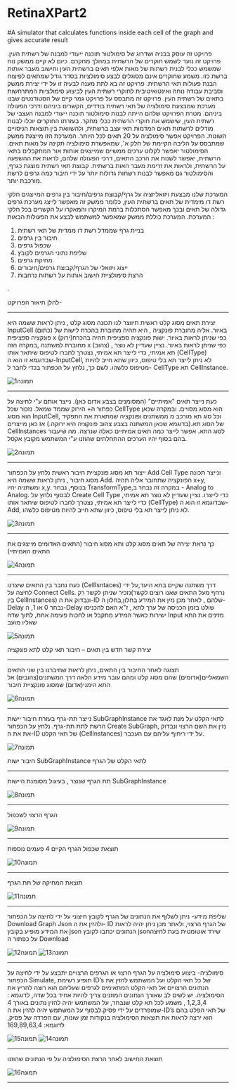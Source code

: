 # RetinaXPart2
#A simulator that calculates  functions inside each cell of the graph and gives accurate result


פרויקט זה עוסק בבניה ושדרוג של סימולטור תוכנה ייעודי למבנה של רשתית העין. פרויקט זה נועד לשמש חוקרים של הרשתית במהלך מחקרם.
כיום לא קיים ממשק נוח שמשמש ככלי לבנית רשתות של מאות אלפי תאים ברשתית העין וחישוב מעבר אותות ברשת כזו. משמע שחוקרים אינם מסוגלים לבצע סימולציות בסדר גודל שמתאים לפיצוח
הבנת פעולות תאי הרשתית. פרויקט זה בא לתת מענה לבעיה זו על ידי יצירת ממשק וסביבת עבודה נוחה ואינטואיטיבית לחוקרי רשתית העין לביצוע סימולציות המתרחשות בתאים של רשתית העין.
פרויקט זה מתבסס על פרויקט גמר קיים של הסטודנטים שבנו מערכת שמבצעת סימולציה של תאי רשתית בודדים, הקשרים ביניהם ודרכי הפעולה ביניהם.
מטרת הפרויקט שלהם הייתה לבנות סימולטור תוכנה ייעודי למבנה העצבי של רשתית העין, שישמש את חוקרי הרשתית ככלי מחקר. בעזרתו החוקרים יוכלו לבנות מודלים לרשתות תאים המדמות תאי עצב ברשתית,
ולהשוואת בין תוצאות הניסויים השונות. הפרויקט אפשר סימולציה על 20 תאים לכל היותר. 
המערכת הזו מייצגת ממשק שמתבסס על הליבה הקיימת של חלק א', שמאפשרת סימולציה תקינה על מאות תאים.
הסימולטור יאפשר לקלוט ערכים ממשיים שמייצגים אותות אור המתקבלים בתאי הרשתית, יאפשר לשנות את הרכב התאים, דרכי הפעולה שלהם, לראות את ההשפעה על הרשתית, ולראות את זרימת מעבר האות ברשתית. 
קבוצת תאי רשתית מוצגת כגרף, והסימולטור גם מאפשר לבנות רשתות גדולות יותר על ידי חיבור כמה גרפים לרשת מורכבת יותר.

המערכת שלנו מבצעת ויזואליזציה על גרף/קבוצת גרפים/חיבור בין גרפים המייצגים חלקי רשת דו מימדית של תאים ברשתית העין, כלומר ממשק זה מאפשר לייצג מערכת גרפים גדולה של תאים ובכך מאפשר הסתכלות
ברמת המיקרו והמאקרו על הקשרים בכל חלקי המערכת. 
המערכת כוללת ממשק שמאפשר למשתמש לבצע את הפעולות הבאות :
1.	בניית גרף שממדל רשת דו ממדית של תאי רשתית
2.	חיבור בין גרפים 
3.	שכפול גרפים 
4.	שליפת נתוני הגרפים לקובץ
5.	מחיקת גרפים
6.	ייצוג ויזואלי של הגרף/קבוצת גרפים/חיבורים
7.	הרצת סימולציית חישוב אותות על רשתות נרחבות

.

להלן תיאור הפרויקט-


--------------------------------------------------------------------------------------------------------------------------------------------------------
יצירת תאים מסוג קלט
ראשית תיווצר לנו תכונה מסוג קלט , ניתן לראות ששמה היא InputCell (כתום) באיור.
אליה מחוברת פונקציה , היא תהיה מחוברת בהכרח לישות של פונקציה ספציפית x (ירוק)כפי שניתן לראות באיור.
ישות פונקציה ספציפית תהיה בהכרח מחוברת למשתנה ,במקרה הזה x (צהוב) , כפי שניתן לראות באיור.
נציין שעדיין לא נוצר תא אמיתי, כדי לייצר תא אמיתי, נצטרך לחברו לטיפוס שיתאר אותו (CellType) שבדוגמא זו הוא ה-InputCell, לא ניתן לייצר תא בלי טיפוס, כיוון שתא חייב להיות מטיפוס כלשהו.
לשם כך, נלחץ על הכפתור      בכדי לחבר ל- CellType תא CellInstance.

![תמונה1](https://github.com/vera962/RetinaXPart2/assets/78477792/faf07bef-d312-4154-9e4d-2dc0ef153484)


--------------------------------------------------------------------------------------------------------------------------------------------------------

כעת נייצר תאים "אמיתיים" (המסומנים בצבע אדום כאן). נייצר אותם ע"י לחיצה על כפתור ה+ הירוק שממד שמאל. נזכור שכל CellType הוא מסוג מסויים. ובמקרה שכאן הוא מסוג InputCell, וכל סוג תא מורכב מ
ממשתנים ופונקציה שמתארת את התפקיד של הסוג תא.(בדוגמא שכאן המשתנה בצבע צהוב פונקציה היא ירוקה.) אז כאן מייצרים CellInstances לסוג התא.
אפשר לייצר כמה תאים אמיתיים כאלה שנרצה. מה שיעבור בהם בסוף יהיו הערכים ההתחלתים שהוזנו ע"י המשתמש מקובץ אקסל.

![תמונה2](https://github.com/vera962/RetinaXPart2/assets/78477792/a95b60e1-bfa0-4c88-bcef-604028e6fb59)


---------------------------------------------------------------------------------------------------------------------------------------------------------

ייצור תא מסוג פונקציית חיבור
ראשית נלחץ על הכפתור Add Cell Type ונייצר תכונה מסוג חיבור , ניתן לראות ששמה היא Add.
הפונקציה שתחובר אליה תהיה x+y, ומשתניה יהיו x,y.
בנוסף, נבחר TransformType,במקרה זה נבחר ב - Analog to Analog.
לבסוף נלחץ על Create Cell Type כדי לייצרו. נציין שעדיין לא נוצר תא אמיתי, כדי לייצר תא אמיתי,
נצטרך לחברו לטיפוס שיתאר אותו (CellType) שבדוגמא זו הוא ה-Add, לא ניתן לייצר תא בלי טיפוס, כיוון שתא חייב להיות מטיפוס כלשהו.


![תמונה3](https://github.com/vera962/RetinaXPart2/assets/78477792/758c351f-07bc-46dc-9b4a-373e75739916)


--------------------------------------------------------------------------------------------------------------------------------------------------------

כך נראת יצירה של תאים מסוג קלט ותא מסוג חיבור (התאים האדומים מייצגים את התאים האמיתיי)



![תמונה4](https://github.com/vera962/RetinaXPart2/assets/78477792/6fbde1f7-0d7a-4144-8a7e-6df5f5349a2b)


--------------------------------------------------------------------------------------------------------------------------------------------------------

כעת נחבר בין התאים שיצרנו (CellIsntaces) דרך משתנה שקיים בתא היעד,על ידי לחיצה על Connect Cells.
נרחף מעל התאים שאנו רוצים לקשר)נזכיר שניתן לקשר רק בין CellInstances) ונבדוק את ה-ID שלהם , לאחר מכן נזין את המידע בחלון,בחלון ה-Delay  נבחר 0 או 1, ה-Delay שולט בזמן הכניסה של ערך לתא , ז"א האם להכניסו ישירות כאשר המידע מתקבל או לחכות פעימה אחת, לתוך שדה Input מזינים את התא שאליו מועב


![תמונה5](https://github.com/vera962/RetinaXPart2/assets/78477792/29189617-ffda-4359-9454-012d5b296a18)

יצירת קשר חדש בין תאים – חיבור תאי קלט לתא פונקציה


--------------------------------------------------------------------------------------------------------------------------------------------------------
תצוגה לאחר החיבור בין התאים, ניתן לראות שחיברנו בין שני התאים השמאליים(אדומים) שהם מסוג קלט ומהם עובר מידע הלאה דרך המשתנים(צהובים) אל התא הימני(אדום) שמסוג פונקציית חיבור 



![תמונה6](https://github.com/vera962/RetinaXPart2/assets/78477792/67a29450-f4dd-4518-9c43-9a2ea17b9e79)


--------------------------------------------------------------------------------------------------------------------------------------------------------

נייצר תת-גרף בעזרת חיבור יישות SubGraphInstance לתאי הקלט על מנת לאגד את הרשת לתת תת-גרף. נלחץ על הכפתור Create SubGraph,
נזין את השם הרצוי ונבדוק את את ה-ID של תאי הקלט (CellInstances) על ידי ריחוף עליהם עם העכבר.


![תמונה7](https://github.com/vera962/RetinaXPart2/assets/78477792/d4a7b991-ffb2-4800-9500-10ed74daa07f)

חיבור ישות SubGraphInstance לתאי הקלט של הגרף


--------------------------------------------------------------------------------------------------------------------------------------------------------

תת הגרף שנוצר , בעיגול מסומנת היישות SubGraphInstance 

![תמונה8](https://github.com/vera962/RetinaXPart2/assets/78477792/00de5678-fba6-472d-94ba-e72cd32c4944)


--------------------------------------------------------------------------------------------------------------------------------------------------------

הגרף הרצוי לשכפול

![תמונה9](https://github.com/vera962/RetinaXPart2/assets/78477792/90e0a082-1184-447d-825d-d8e94f873603)


--------------------------------------------------------------------------------------------------------------------------------------------------------


תוצאת שכפול הגרף הקיים 4 פעמים נוספות


![תמונה10](https://github.com/vera962/RetinaXPart2/assets/78477792/f9bb7a4d-6de2-4b09-a423-47fd7618f3cd)


--------------------------------------------------------------------------------------------------------------------------------------------------------
תוצאת המחיקה של תת הגרף

![תמונה11](https://github.com/vera962/RetinaXPart2/assets/78477792/281d9faf-0a53-46de-82d2-7b0a4896a6f9)


--------------------------------------------------------------------------------------------------------------------------------------------------------

שליפת מידע-
ניתן לשלוף את הנתונים של הגרף לקובץ חיצוני על ידי לחיצה על הכפתור Download Graph Json ולהזין את ה- ID של הגרף הרצוי, ולאחר מכן ניתן יהיה לראות את המידע מופיע בקובץ json
הנתונים יכתבו לקובץ  jsonשירד אוטומטית בעת לחיצה על כפתור ה Download

![תמונה12](https://github.com/vera962/RetinaXPart2/assets/78477792/671c71d2-ade7-419e-8e33-8e5a94005f2a)
![תמונה13](https://github.com/vera962/RetinaXPart2/assets/78477792/1dc97ffe-6580-4fb4-9d0d-2b02de94ee5a)


--------------------------------------------------------------------------------------------------------------------------------------------------------

סימולציה-
ביצוע סימולציה על הגרף הרצוי או הגרפים הרצויים יתבצע על ידי לחיצה על הכפתור Simulate, תופיע רשימת ID’s של כל תאי הקלט ועל המשתמש להזין את הנתונים הרצויים אל תאי הקלט המתאימים לגרפים שעליהם הוא רוצה להריץ את הסימולציה.
יש לשים לב שאורך הנתונים המוזנים צריך להיות אחיד בכל שדה, לדוגמא : 1,2,3,4 , משמע לכל תא קלט שנבחר, על המשתמש יהיה להזין נתונים באורך 4 שמופרדים על ידי פסיק.לבסוף על המשתמש יהיה להזין
את ה-ID’s של תאי הפלט בהם הוא ירצה לראות את תוצאות הסימולציה בנקודות זמן שונות, עם הפרדה של פסיק, לדוגמא: 169,89,63,4


![תמונה15](https://github.com/vera962/RetinaXPart2/assets/78477792/22cb6885-8f5b-4aed-80f6-63ae1f945d47)
![תמונה14](https://github.com/vera962/RetinaXPart2/assets/78477792/4cad9d37-f73d-4141-8f68-352e2e9f140b)


--------------------------------------------------------------------------------------------------------------------------------------------------------
תוצאת החישוב לאחר הרצת הסימולציה על פי הנתונים שהוזנו 

![תמונה16](https://github.com/vera962/RetinaXPart2/assets/78477792/5f5cdc1e-43b6-445f-abd3-32db9e58b927)


--------------------------------------------------------------------------------------------------------------------------------------------------------
